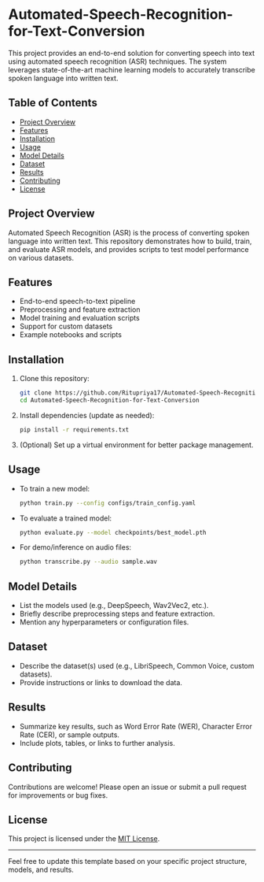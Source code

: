 # Automated-Speech-Recognition-for-Text-Conversion

This project provides an end-to-end solution for converting speech into text using automated speech recognition (ASR) techniques. The system leverages state-of-the-art machine learning models to accurately transcribe spoken language into written text.

## Table of Contents

- [Project Overview](#project-overview)
- [Features](#features)
- [Installation](#installation)
- [Usage](#usage)
- [Model Details](#model-details)
- [Dataset](#dataset)
- [Results](#results)
- [Contributing](#contributing)
- [License](#license)

## Project Overview

Automated Speech Recognition (ASR) is the process of converting spoken language into written text. This repository demonstrates how to build, train, and evaluate ASR models, and provides scripts to test model performance on various datasets.

## Features

- End-to-end speech-to-text pipeline
- Preprocessing and feature extraction
- Model training and evaluation scripts
- Support for custom datasets
- Example notebooks and scripts

## Installation

1. Clone this repository:
    ```bash
    git clone https://github.com/Ritupriya17/Automated-Speech-Recognition-for-Text-Conversion.git
    cd Automated-Speech-Recognition-for-Text-Conversion
    ```
2. Install dependencies (update as needed):
    ```bash
    pip install -r requirements.txt
    ```
3. (Optional) Set up a virtual environment for better package management.

## Usage

- To train a new model:
    ```bash
    python train.py --config configs/train_config.yaml
    ```
- To evaluate a trained model:
    ```bash
    python evaluate.py --model checkpoints/best_model.pth
    ```
- For demo/inference on audio files:
    ```bash
    python transcribe.py --audio sample.wav
    ```

## Model Details

- List the models used (e.g., DeepSpeech, Wav2Vec2, etc.).
- Briefly describe preprocessing steps and feature extraction.
- Mention any hyperparameters or configuration files.

## Dataset

- Describe the dataset(s) used (e.g., LibriSpeech, Common Voice, custom datasets).
- Provide instructions or links to download the data.

## Results

- Summarize key results, such as Word Error Rate (WER), Character Error Rate (CER), or sample outputs.
- Include plots, tables, or links to further analysis.

## Contributing

Contributions are welcome! Please open an issue or submit a pull request for improvements or bug fixes.

## License

This project is licensed under the [MIT License](LICENSE).

---

Feel free to update this template based on your specific project structure, models, and results.
